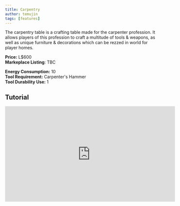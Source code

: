 ```yaml
---
title: Carpentry
author: temujin
tags: [features]
---
```

The carpentry table is a crafting table made for the carpenter profession. It allows players of this profession to craft a multitude of tools & weapons, as well as unique furniture & decorations which can be rezzed in world for player homes.

**Price:** L$600<br>
**Markeplace Listing**: TBC<br>

**Energy Consumption:** 10<br>
**Tool Requirement:** Carpenter's Hammer<br>
**Tool Durability Use:** 1

## Tutorial
<iframe width="560" height="315" src="https://www.youtube.com/embed/441VR-o1nFY" frameborder="0" allow="accelerometer; autoplay; encrypted-media; gyroscope; picture-in-picture" allowfullscreen></iframe>
